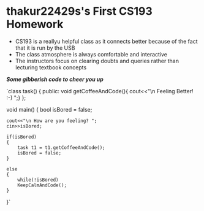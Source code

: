 # thakur22429s's First CS193 Homework

- CS193 is a reallyu helpful class as it connects better because of the fact that it is run by the USB 
- The class atmosphere is always comfortable and interactive
- The instructors focus on clearing doubts and queries rather than lecturing textbook concepts


 _**Some gibberish code to cheer you up**_

`class task()
 {
     public:
     void getCoffeeAndCode(){ cout<<"\n Feeling Better! :-) ";}
 };
  
 void main()
 {
    bool isBored = false;
    
    cout<<"\n How are you feeling? ";
    cin>>isBored;
    
    if(isBored)
    {
        task t1 = t1.getCoffeeAndCode();
        isBored = false;
    }
    
    else
    {
        while(!isBored)
        KeepCalmAndCode();
    }
    
  }`


